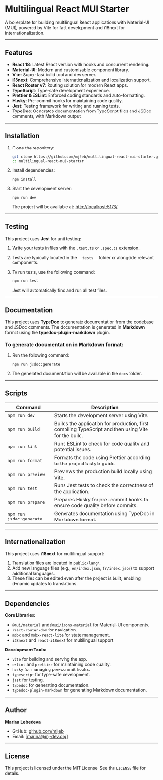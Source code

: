 # Multilingual React MUI Starter

A boilerplate for building multilingual React applications with Material-UI (MUI), powered by Vite for fast development and i18next for internationalization.

---

## Features

- **React 18**: Latest React version with hooks and concurrent rendering.
- **Material-UI**: Modern and customizable component library.
- **Vite**: Super-fast build tool and dev server.
- **i18next**: Comprehensive internationalization and localization support.
- **React Router v7**: Routing solution for modern React apps.
- **TypeScript**: Type-safe development experience.
- **Prettier & ESLint**: Enforced coding standards and auto-formatting.
- **Husky**: Pre-commit hooks for maintaining code quality.
- **Jest**: Testing framework for writing and running tests.
- **TypeDoc**: Generates documentation from TypeScript files and JSDoc comments, with Markdown output.

---

## Installation

1. Clone the repository:

   ```bash
   git clone https://github.com/mjleb/multilingual-react-mui-starter.git
   cd multilingual-react-mui-starter
   ```

2. Install dependencies:

   ```bash
   npm install
   ```

3. Start the development server:

   ```bash
   npm run dev
   ```

   The project will be available at: [http://localhost:5173/](http://localhost:5173/)

---

## Testing

This project uses **Jest** for unit testing:

1. Write your tests in files with the `.test.ts` or `.spec.ts` extension.
2. Tests are typically located in the `__tests__` folder or alongside relevant components.
3. To run tests, use the following command:

   ```bash
   npm run test
   ```

   Jest will automatically find and run all test files.

---

## Documentation

This project uses **TypeDoc** to generate documentation from the codebase and JSDoc comments. The documentation is generated in **Markdown** format using the **typedoc-plugin-markdown** plugin.

### To generate documentation in Markdown format:

1. Run the following command:

   ```bash
   npm run jsdoc:generate
   ```

2. The generated documentation will be available in the `docs` folder.

---

## Scripts

| Command                  | Description                                                                                          |
| ------------------------ | ---------------------------------------------------------------------------------------------------- |
| `npm run dev`            | Starts the development server using Vite.                                                            |
| `npm run build`          | Builds the application for production, first compiling TypeScript and then using Vite for the build. |
| `npm run lint`           | Runs ESLint to check for code quality and potential issues.                                          |
| `npm run format`         | Formats the code using Prettier according to the project’s style guide.                              |
| `npm run preview`        | Previews the production build locally using Vite.                                                    |
| `npm run test`           | Runs Jest tests to check the correctness of the application.                                         |
| `npm run prepare`        | Prepares Husky for pre-commit hooks to ensure code quality before commits.                           |
| `npm run jsdoc:generate` | Generates documentation using TypeDoc in Markdown format.                                            |

---

## Internationalization

This project uses **i18next** for multilingual support:

1. Translation files are located in `public/lang/`.
2. Add new language files (e.g., `en/index.json`, `fr/index.json`) to support additional languages.
3. These files can be edited even after the project is built, enabling dynamic updates to translations.

---

## Dependencies

**Core Libraries:**

- `@mui/material` and `@mui/icons-material` for Material-UI components.
- `react-router-dom` for navigation.
- `mobx` and `mobx-react-lite` for state management.
- `i18next` and `react-i18next` for multilingual support.

**Development Tools:**

- `vite` for building and serving the app.
- `eslint` and `prettier` for maintaining code quality.
- `husky` for managing pre-commit hooks.
- `typescript` for type-safe development.
- `jest` for testing.
- `typedoc` for generating documentation.
- `typedoc-plugin-markdown` for generating Markdown documentation.

---

## Author

**Marina Lebedeva**

- GitHub: [github.com/mjleb](https://github.com/mjleb)
- Email: [marina@mj-dev.org]

---

## License

This project is licensed under the MIT License. See the `LICENSE` file for details.
